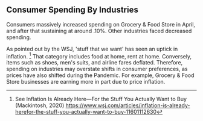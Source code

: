 
## Consumer Spending By Industries

Consumers massively increased spending on Grocery & Food Store in April, and
after that sustaining at around .10%. Other industries faced decreased spending.

As pointed out by the WSJ, 'stuff that we want' has seen an uptick in inflation.
[^12] That category includes food at home, rent at home. Conversely, items such
as shoes, men's suits, and airline fares deflated. Therefore, spending on
industries may overstate shifts in consumer preferences, as prices have also
shifted during the Pandemic. For example, Grocery & Food Store businesses are
earning more in part due to price inflation.

[^12]: See Inflation Is Already Here—For the Stuff You Actually Want to Buy
    (Mackintosh, 2020)
    https://www.wsj.com/articles/inflation-is-already-herefor-the-stuff-you-actually-want-to-buy-11601112630
